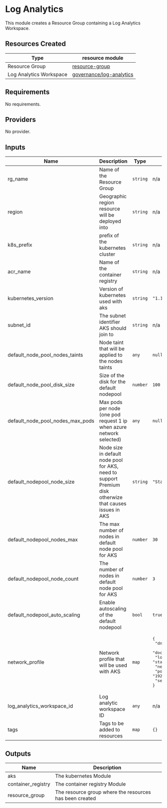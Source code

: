 # Log Analytics

This module creates a Resource Group containing a Log Analytics Workspace.

## Resources Created

| Type     | resource module     |
|----------|------------|
| Resource Group | [resource-group](../../resource-modules/resource-group/README.md)|
| Log Analytics Workspace | [governance/log-analytics](../../resource-modules/governance/log-analytics/README.md)|

## Requirements

No requirements.

## Providers

No provider.

## Inputs

| Name | Description | Type | Default | Required |
|------|-------------|------|---------|:--------:|
| rg\_name | Name of the Resource Group | `string` | n/a | yes |
| region | Geographic region resource will be deployed into | `string` | n/a | yes |
| k8s\_prefix | prefix of the kubernetes cluster | `string` | n/a | yes |
| acr\_name | Name of the container registry | `string` | n/a | yes |
| kubernetes\_version | Version of kubernetes used with aks | `string` | `"1.16.7"` | no |
| subnet\_id | The subnet identifier AKS should join to | `string` | n/a | yes |
| default\_node\_pool\_nodes\_taints | Node taint that will be applied to the nodes taints | `any` | `null` | no |
| default\_node\_pool\_disk\_size | Size of the disk for the default nodepool | `number` | `100` | no |
| default\_node\_pool\_nodes\_max\_pods | Max pods per node (one pod request 1 ip when azure network selected) | `any` | `null` | no |
| default\_nodepool\_node\_size | Node size in default node pool for AKS, need to support Premium disk otherwize that causes issues in AKS | `string` | `"Standard_DS1_v2"` | no |
| default\_nodepool\_nodes\_max | The max number of nodes in default node pool for AKS | `number` | `30` | no |
| default\_nodepool\_node\_count | The number of nodes in default node pool for AKS | `number` | `3` | no |
| default\_nodepool\_auto\_scaling | Enable autoscaling of the default nodepool | `bool` | `true` | no |
| network\_profile | Network profile that will be used with AKS | `map` | <pre>{<br>  "dns_service_ip": "192.168.1.10",<br>  "docker_bridge_cidr": "192.168.32.10/20",<br>  "load_balancer_sku": "standard",<br>  "network_plugin": "kubenet",<br>  "pod_cidr": "192.168.16.0/20",<br>  "service_cidr": "192.168.0.0/20"<br>}</pre> | no |
| log\_analytics\_workspace\_id | Log analytic workspace ID | `any` | n/a | yes |
| tags | Tags to be added to resources | `map` | `{}` | no |

## Outputs

| Name | Description |
|------|-------------|
| aks | The kubernetes Module |
| container\_registry | The container registry Module |
| resource\_group | The resource group where the resources has been created |

